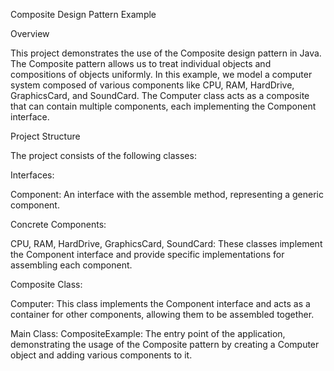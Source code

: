 Composite Design Pattern Example

Overview

This project demonstrates the use of the Composite design pattern in Java. The Composite pattern allows us to treat individual objects and compositions of objects uniformly. In this example, we model a computer system composed of various components like CPU, RAM, HardDrive, GraphicsCard, and SoundCard. The Computer class acts as a composite that can contain multiple components, each implementing the Component interface.

Project Structure

The project consists of the following classes:

Interfaces:

Component: An interface with the assemble method, representing a generic component.

Concrete Components:

CPU, RAM, HardDrive, GraphicsCard, SoundCard: These classes implement the Component interface and provide specific implementations for assembling each component.

Composite Class:

Computer: This class implements the Component interface and acts as a container for other components, allowing them to be assembled together.

Main Class:
CompositeExample: The entry point of the application, demonstrating the usage of the Composite pattern by creating a Computer object and adding various components to it.
